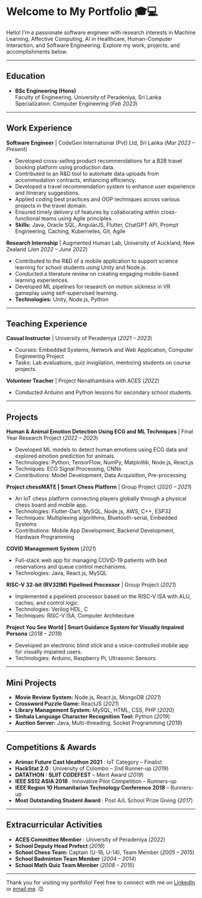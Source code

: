 # Welcome to My Portfolio 🎓💻

Hello! I'm a passionate software engineer with research interests in Machine Learning, Affective Computing, AI in Healthcare, Human-Computer Interaction, and Software Engineering. Explore my work, projects, and accomplishments below.

---

## Education
- **BSc Engineering (Hons)**  
  Faculty of Engineering, University of Peradeniya, Sri Lanka  
  Specialization: Computer Engineering (_Feb 2023_)
  
---

## Work Experience  

**Software Engineer** | CodeGen International (Pvt) Ltd, Sri Lanka  (_Mar 2023 – Present_)  
- Developed cross-selling product recommendations for a B2B travel booking platform using production data.  
- Contributed to an R&D tool to automate data uploads from accommodation contracts, enhancing efficiency.  
- Developed a travel recommendation system to enhance user experience and itinerary suggestions.  
- Applied coding best practices and OOP techniques across various projects in the travel domain.  
- Ensured timely delivery of features by collaborating within cross-functional teams using Agile principles.  
- **Skills:** Java, Oracle SQL, AngularJS, Flutter, ChatGPT API, Prompt Engineering, Caching, Kubernetes, Git, Agile  

**Research Internship** | Augmented Human Lab, University of Auckland, New Zealand (_Jan 2022 – June 2022_)  
- Contributed to the R&D of a mobile application to support science learning for school students using Unity and Node.js.  
- Conducted a literature review on creating engaging mobile-based learning experiences.  
- Developed ML pipelines for research on motion sickness in VR gameplay using self-supervised learning.  
- **Technologies:** Unity, Node.js, Python  

---

## Teaching Experience  

**Casual Instructor** | University of Peradeniya (_2021 – 2023_)  
  - Courses: Embedded Systems, Network and Web Application, Computer Engineering Project  
  - Tasks: Lab evaluations, quiz invigilation, mentoring students on course projects.  

**Volunteer Teacher** | Project Nenathambara with ACES (_2022_)  
  - Conducted Arduino and Python lessons for secondary school students.  

---

## Projects  

**Human & Animal Emotion Detection Using ECG and ML Techniques** | Final Year Research Project (_2022 – 2023_)  
- Developed ML models to detect human emotions using ECG data and explored emotion prediction for animals.  
- Technologies: Python, TensorFlow, NumPy, Matplotlib, Node.js, React.js  
- Techniques: ECG Signal Processing, CNNs  
- Contributions: Model Development, Data Acquisition, Pre-processing  

**Project chessMATE | Smart Chess Platform** | Group Project (_2020 – 2021_)  
- An IoT chess platform connecting players globally through a physical chess board and mobile app.  
- Technologies: Flutter-Dart, MySQL, Node.js, AWS, C++, ESP32  
- Techniques: Multiplexing algorithms, Bluetooth-serial, Embedded Systems  
- Contributions: Mobile App Development, Backend Development, Hardware Programming  

**COVID Management System** (_2021_)  
- Full-stack web app for managing COVID-19 patients with bed reservations and queue control mechanisms.  
- Technologies: Java, React.js, MySQL  

**RISC-V 32-bit (RV32IM) Pipelined Processor** | Group Project (_2021_)  
- Implemented a pipelined processor based on the RISC-V ISA with ALU, caches, and control logic.  
- Technologies: Verilog HDL, C  
- Techniques: RISC-V ISA, Computer Architecture  

**Project You See World | Smart Guidance System for Visually Impaired Persons** (_2018 – 2019_)  
- Developed an electronic blind stick and a voice-controlled mobile app for visually impaired users.  
- Technologies: Arduino, Raspberry Pi, Ultrasonic Sensors  

---

## Mini Projects  
- **Movie Review System:** Node.js, React.js, MongoDB (_2021_)  
- **Crossword Puzzle Game:** ReactJS (_2021_)  
- **Library Management System:** MySQL, HTML, CSS, PHP (_2020_)  
- **Sinhala Language Character Recognition Tool:** Python (_2019_)  
- **Auction Server:** Java, Multi-threading, Socket Programming (_2019_)  

---

## Competitions & Awards  
- **Arimac Future Cast Ideathon 2021** : IoT Category – Finalist  
- **HackStat 2.0** : University of Colombo – 2nd Runner-up (_2019_)  
- **DATATHON : SLIIT CODEFEST** – Merit Award (_2019_)  
- **IEEE SS12 ASIA 2018** : Innovative Pilot Competition – Runners-up  
- **IEEE Region 10 Humanitarian Technology Conference 2018** – Runners-up  
- **Most Outstanding Student Award** : Post A/L School Prize Giving (_2017_)  

---

## Extracurricular Activities 
- **ACES Committee Member** : University of Peradeniya (_2022_)
- **School Deputy Head Prefect** (_2016_)
- **School Chess Team:** Captain (U-16, U-14), Team Member (_2005 – 2015_)   
- **School Badminton Team Member** (_2004 – 2014_)  
- **School Math Quiz Team Member** (_2008 – 2015_)  

---

Thank you for visiting my portfolio! Feel free to connect with me on [LinkedIn](https://lk.linkedin.com/in/damsy-de-silva) or [email me](mailto:damsydesilva@gmail.com). 😊
